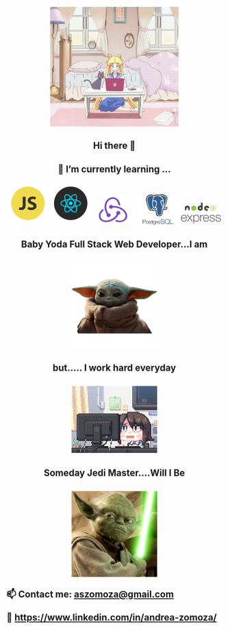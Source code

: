 <p align="center"> <img src="1.gif" width="300"/></p> 
<h2 align="center">Hi there 👋</h2><p>
<h2 align="center"> 🌱 I’m currently learning ...</h2><p>
<p align="center"> <img src="2js.png" width="100"/><img src="3react.png" width="100"/><img src="4redux.jpg" width="100"/> <img src="5psql.png" width="100"/><img src="6exp.png" width="100"/></p> 
<h2 align="center"> Baby Yoda Full Stack Web Developer...I am<h2></p>
<p align="center"><img src="yodababy.jpg" width="200"/></p>
<h2 align="center"> but..... I work hard everyday<h2></p>
<p align="center"><img src="wh.gif" width="200"/></p>
<h2 align="center"> Someday Jedi Master....Will I Be<h2></p>
<p align="center"><img src="jedi.jpg" width="200"/></p>



📫 Contact me: aszomoza@gmail.com


🔗 https://www.linkedin.com/in/andrea-zomoza/

<!--
**andreazomoza/andreazomoza** is a ✨ _special_ ✨ repository because its `README.md` (this file) appears on your GitHub profile.




Here are some ideas to get you started:
- 🌱 I’m currently learning ...React 

- 🔭 I’m currently working on ...
- 👯 I’m looking to collaborate on ...
- 🤔 I’m looking for help with ...
- 💬 Ask me about ...
- 📫 How to reach me: ...
- 😄 Pronouns: ...
- ⚡ Fun fact: ...
-->
